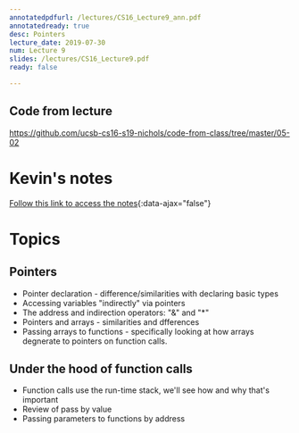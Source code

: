 ```yaml
---
annotatedpdfurl: /lectures/CS16_Lecture9_ann.pdf
annotatedready: true
desc: Pointers
lecture_date: 2019-07-30
num: Lecture 9
slides: /lectures/CS16_Lecture9.pdf
ready: false

---
```


## Code from lecture

<https://github.com/ucsb-cs16-s19-nichols/code-from-class/tree/master/05-02>

# Kevin's notes

[Follow this link to access the notes](/lectures/CS16_Lecture9_Notes.docx){:data-ajax="false"}

# Topics

## Pointers

* Pointer declaration - difference/similarities with declaring basic types
* Accessing variables "indirectly" via pointers
* The address and indirection operators: "&" and "*"
* Pointers and arrays - similarities and dfferences
* Passing arrays to functions - specifically looking at how arrays degnerate to pointers on function calls.


## Under the hood of function calls
* Function calls use the run-time stack, we'll see how and why that's important
* Review of pass by value
* Passing parameters to functions by address
